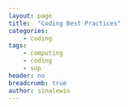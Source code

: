 ```yaml
---
layout: page
title:  "Coding Best Practices"
categories:
    - coding
tags:
    - computing
    - coding
    - sop
header: no
breadcrumb: true
author: sinalewis
---
```


